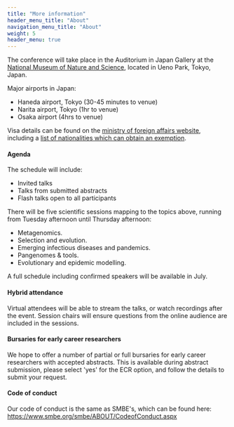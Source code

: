 ```yaml
---
title: "More information"
header_menu_title: "About"
navigation_menu_title: "About"
weight: 5
header_menu: true
---
```


The conference will take place in the Auditorium in Japan Gallery at the
[National Museum of Nature and Science](https://www.kahaku.go.jp/english/), located in
Ueno Park, Tokyo, Japan.

Major airports in Japan:
* Haneda airport, Tokyo (30-45 minutes to venue)
* Narita airport, Tokyo (1hr to venue)
* Osaka airport (4hrs to venue)

Visa details can be found on the [ministry of foreign affairs website](https://www.mofa.go.jp/j_info/visit/visa/index.html),
including a [list of nationalities which can obtain an exemption](https://www.mofa.go.jp/j_info/visit/visa/short/novisa.html).

#### Agenda
The schedule will include:
- Invited talks
- Talks from submitted abstracts
- Flash talks open to all participants

There will be five scientific sessions mapping to the topics above, running from Tuesday afternoon until
Thursday afternoon:
- Metagenomics.
- Selection and evolution.
- Emerging infectious diseases and pandemics.
- Pangenomes & tools.
- Evolutionary and epidemic modelling.

A full schedule including confirmed speakers will be available in July.

#### Hybrid attendance
Virtual attendees will be able to stream the talks, or watch recordings after the event.
Session chairs will ensure questions from the online audience are included in the sessions.


#### Bursaries for early career researchers
We hope to offer a number of partial or full bursaries for early career researchers
with accepted abstracts. This is available during abstract submission, please
select 'yes' for the ECR option, and follow the details to submit your request.


#### Code of conduct
Our code of conduct is the same as SMBE's, which can be found here: https://www.smbe.org/smbe/ABOUT/CodeofConduct.aspx

